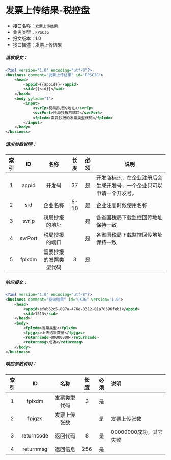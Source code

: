 # 发票上传结果-税控盘

- 接口名称：`发票上传结果`
- 业务类型：`FPSCJG`
- 报文版本：1.0
- 接口描述：发票上传结果

##### 请求报文：

``` xml
<?xml version="1.0" encoding="utf-8"?>
<business comment="发票上传结果" id="FPSCJG">
	<head>
		<appid>{{appid}}</appid>
		<sid>{{sid}}</sid>
	</head>
	<body yylxdm="1">
		<input>
			<svrIp>税局抄报的地址</svrIp>
			<svrPort>税局抄报的端口</svrPort>
			<fplxdm>需要抄报的发票类型代码</fplxdm>
		</input>
	</body>
</business>
```

##### 请求参数说明：

| 索引 |   ID    |          名称          | 长度 | 必须 | 说明                                                         |
| :--: | :-----: | :--------------------: | :--: | :--: | ------------------------------------------------------------ |
|  1   |  appid  |         开发号         |  37  |  是  | 开发商标识，在企业注册后会生成开发号，一个企业只可以申请一个开发号。 |
|  2   |   sid   |        企业名称        | 5-10 |  是  | 企业注册时候使用名称                                         |
|  3   |  svrIp  |     税局抄报的地址     |      |  是  | 各省国税局下载监控回传地址保持一致                           |
|  4   | svrPort |     税局抄报的端口     |      |  是  | 各省国税局下载监控回传地址保持一致                           |
|  5   | fplxdm  | 需要抄报的发票类型代码 |  3   |  是  |                                                              |

##### 响应报文：

``` xml
<?xml version="1.0" encoding="utf-8"?>
<business comment="查询结果" id="CXJG" version='1.0'>
	<head>
		<appid>efab62c5-897a-476e-8312-01a70396feb1</appid>
		<sid>1313</sid>
	</head>
	<body>
       	<fplxdm>发票类型</fplxdm>
        <fpjgzs>上传结果数量</fpjgzs>
        <returncode>00000000</returncode>
        <returnmsg>成功</returnmsg>
    </body>
</business>
```

##### 响应参数说明：    

| 索引 |     ID     |     名称     | 长度 | 必须 | 说明                   |
| :--: | :--------: | :----------: | :--: | :--: | :--------------------- |
|  1   |   fplxdm   | 发票类型代码 |  3   |  是  |                        |
|  2   |   fpjgzs   | 发票上传张数 |      |  是  | 发票上传张数           |
|  3   | returncode |   返回代码   |  8   |  是  | 00000000成功，其它失败 |
|  4   | returnmsg  |   返回信息   | 256  |  是  |                        |